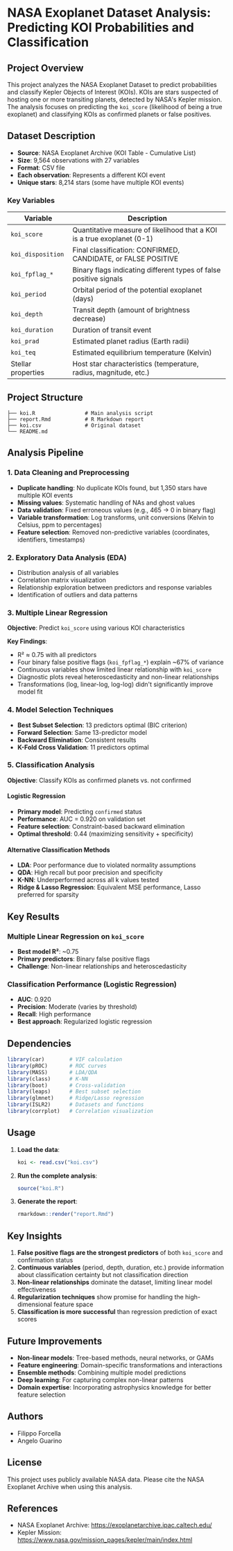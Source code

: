 # NASA Exoplanet Dataset Analysis: Predicting KOI Probabilities and Classification

## Project Overview

This project analyzes the NASA Exoplanet Dataset to predict probabilities and classify Kepler Objects of Interest (KOIs). KOIs are stars suspected of hosting one or more transiting planets, detected by NASA's Kepler mission. The analysis focuses on predicting the `koi_score` (likelihood of being a true exoplanet) and classifying KOIs as confirmed planets or false positives.

## Dataset Description

- **Source**: NASA Exoplanet Archive (KOI Table - Cumulative List)
- **Size**: 9,564 observations with 27 variables
- **Format**: CSV file
- **Each observation**: Represents a different KOI event
- **Unique stars**: 8,214 stars (some have multiple KOI events)

### Key Variables

| Variable | Description |
|----------|-------------|
| `koi_score` | Quantitative measure of likelihood that a KOI is a true exoplanet (0-1) |
| `koi_disposition` | Final classification: CONFIRMED, CANDIDATE, or FALSE POSITIVE |
| `koi_fpflag_*` | Binary flags indicating different types of false positive signals |
| `koi_period` | Orbital period of the potential exoplanet (days) |
| `koi_depth` | Transit depth (amount of brightness decrease) |
| `koi_duration` | Duration of transit event |
| `koi_prad` | Estimated planet radius (Earth radii) |
| `koi_teq` | Estimated equilibrium temperature (Kelvin) |
| Stellar properties | Host star characteristics (temperature, radius, magnitude, etc.) |

## Project Structure

```
├── koi.R                # Main analysis script
├── report.Rmd           # R Markdown report
├── koi.csv              # Original dataset
└── README.md            
```

## Analysis Pipeline

### 1. Data Cleaning and Preprocessing
- **Duplicate handling**: No duplicate KOIs found, but 1,350 stars have multiple KOI events
- **Missing values**: Systematic handling of NAs and ghost values
- **Data validation**: Fixed erroneous values (e.g., 465 → 0 in binary flag)
- **Variable transformation**: Log transforms, unit conversions (Kelvin to Celsius, ppm to percentages)
- **Feature selection**: Removed non-predictive variables (coordinates, identifiers, timestamps)

### 2. Exploratory Data Analysis (EDA)
- Distribution analysis of all variables
- Correlation matrix visualization
- Relationship exploration between predictors and response variables
- Identification of outliers and data patterns

### 3. Multiple Linear Regression
**Objective**: Predict `koi_score` using various KOI characteristics

**Key Findings**:
- R² ≈ 0.75 with all predictors
- Four binary false positive flags (`koi_fpflag_*`) explain ~67% of variance
- Continuous variables show limited linear relationship with `koi_score`
- Diagnostic plots reveal heteroscedasticity and non-linear relationships
- Transformations (log, linear-log, log-log) didn't significantly improve model fit

### 4. Model Selection Techniques
- **Best Subset Selection**: 13 predictors optimal (BIC criterion)
- **Forward Selection**: Same 13-predictor model
- **Backward Elimination**: Consistent results
- **K-Fold Cross Validation**: 11 predictors optimal

### 5. Classification Analysis
**Objective**: Classify KOIs as confirmed planets vs. not confirmed

#### Logistic Regression
- **Primary model**: Predicting `confirmed` status
- **Performance**: AUC = 0.920 on validation set
- **Feature selection**: Constraint-based backward elimination
- **Optimal threshold**: 0.44 (maximizing sensitivity + specificity)

#### Alternative Classification Methods
- **LDA**: Poor performance due to violated normality assumptions
- **QDA**: High recall but poor precision and specificity  
- **K-NN**: Underperformed across all k values tested
- **Ridge & Lasso Regression**: Equivalent MSE performance, Lasso preferred for sparsity

## Key Results

### Multiple Linear Regression on `koi_score`
- **Best model R²**: ~0.75
- **Primary predictors**: Binary false positive flags
- **Challenge**: Non-linear relationships and heteroscedasticity

### Classification Performance (Logistic Regression)
- **AUC**: 0.920
- **Precision**: Moderate (varies by threshold)
- **Recall**: High performance
- **Best approach**: Regularized logistic regression

## Dependencies

```r
library(car)        # VIF calculation
library(pROC)       # ROC curves
library(MASS)       # LDA/QDA
library(class)      # K-NN
library(boot)       # Cross-validation
library(leaps)      # Best subset selection
library(glmnet)     # Ridge/Lasso regression
library(ISLR2)      # Datasets and functions
library(corrplot)   # Correlation visualization
```

## Usage

1. **Load the data**:
   ```r
   koi <- read.csv("koi.csv")
   ```

2. **Run the complete analysis**:
   ```r
   source("koi.R")
   ```

3. **Generate the report**:
   ```r
   rmarkdown::render("report.Rmd")
   ```

## Key Insights

1. **False positive flags are the strongest predictors** of both `koi_score` and confirmation status
2. **Continuous variables** (period, depth, duration, etc.) provide information about classification certainty but not classification direction
3. **Non-linear relationships** dominate the dataset, limiting linear model effectiveness
4. **Regularization techniques** show promise for handling the high-dimensional feature space
5. **Classification is more successful** than regression prediction of exact scores

## Future Improvements

- **Non-linear models**: Tree-based methods, neural networks, or GAMs
- **Feature engineering**: Domain-specific transformations and interactions
- **Ensemble methods**: Combining multiple model predictions
- **Deep learning**: For capturing complex non-linear patterns
- **Domain expertise**: Incorporating astrophysics knowledge for better feature selection

## Authors

- Filippo Forcella
- Angelo Guarino

## License

This project uses publicly available NASA data. Please cite the NASA Exoplanet Archive when using this analysis.

## References

- NASA Exoplanet Archive: https://exoplanetarchive.ipac.caltech.edu/
- Kepler Mission: https://www.nasa.gov/mission_pages/kepler/main/index.html